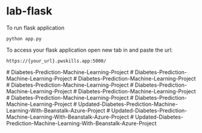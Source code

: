 # lab-flask

<!-- ![image](https://user-images.githubusercontent.com/115451707/196919992-edcfea8b-e3f6-4f35-9398-43be66b5622d.png) -->


To run flask application 

```
python app.py
```


To access your flask application open new tab in and paste the url:
```
https://{your_url}.pwskills.app:5000/
```
#   D i a b e t e s - P r e d i c t i o n - M a c h i n e - L e a r n i n g - P r o j e c t  
 #   D i a b e t e s - P r e d i c t i o n - M a c h i n e - L e a r n i n g - P r o j e c t  
 #   D i a b e t e s - P r e d i c t i o n - M a c h i n e - L e a r n i n g - P r o j e c t  
 #   D i a b e t e s - P r e d i c t i o n - M a c h i n e - L e a r n i n g - P r o j e c t  
 #   D i a b e t e s - P r e d i c t i o n - M a c h i n e - L e a r n i n g - P r o j e c t  
 #   D i a b e t e s - P r e d i c t i o n - M a c h i n e - L e a r n i n g - P r o j e c t  
 #   D i a b e t e s - P r e d i c t i o n - M a c h i n e - L e a r n i n g - P r o j e c t  
 #   D i a b e t e s - P r e d i c t i o n - M a c h i n e - L e a r n i n g - P r o j e c t  
 #   U p d a t e d - D i a b e t e s - P r e d i c t i o n - M a c h i n e - L e a r n i n g - W i t h - B e a n s t a l k - A z u r e - P r o j e c t  
 #   U p d a t e d - D i a b e t e s - P r e d i c t i o n - M a c h i n e - L e a r n i n g - W i t h - B e a n s t a l k - A z u r e - P r o j e c t  
 #   U p d a t e d - D i a b e t e s - P r e d i c t i o n - M a c h i n e - L e a r n i n g - W i t h - B e a n s t a l k - A z u r e - P r o j e c t  
 